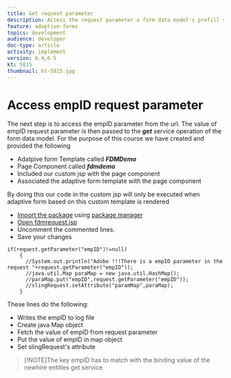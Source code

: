 ```yaml
---
title: Get request parameter
description: Access the request parameter a form data model's prefill service
feature: adaptive-forms
topics: development
audience: developer
doc-type: article
activity: implement
version: 6.4,6.5
kt: 5815
thumbnail: kt-5815.jpg
---
```

# Access empID request parameter

The next step is to access the empID parameter from the url. The value of empID request parameter is then passed to the **_get_** service operation of the form data model.
For the purpose of this course we have created and provided the following

* Adatpive form Template called **_FDMDemo_**
* Page Component called **_fdmdemo_**
* Included our custom jsp with the page component
* Associated the adaptive form template with the page component

 By doing this our code in the custom jsp will only be executed when adaptive form based on this custom template is rendered
 
* [Import the package](assets/template-page-component.zip) using [package manager](http://localhost:4502/crx/packmgr/index.jsp)
* [Open fdmrequest.jsp](http://localhost:4502/crx/de/index.jsp#/apps/fdmdemo/component/page/fdmdemo/fdmrequest.jsp)
* Uncomment the commented lines.
* Save your changes

```
if(request.getParameter("empID")!=null)
    {
      //System.out.println("Adobe !!!There is a empID parameter in the request "+request.getParameter("empID"));
      //java.util.Map paraMap = new java.util.HashMap();
      //paraMap.put("empID",request.getParameter("empID"));
      //slingRequest.setAttribute("paramMap",paraMap);
    }

````
These lines do the following:

 * Writes the empID to log file 
 * Create java Map object
 * Fetch the  value of empID from request parameter
 * Put the value of empID in map object
 * Set slingRequest's attribute

>[!NOTE]The key empID has to match with the binding value of the newhire entities get service




